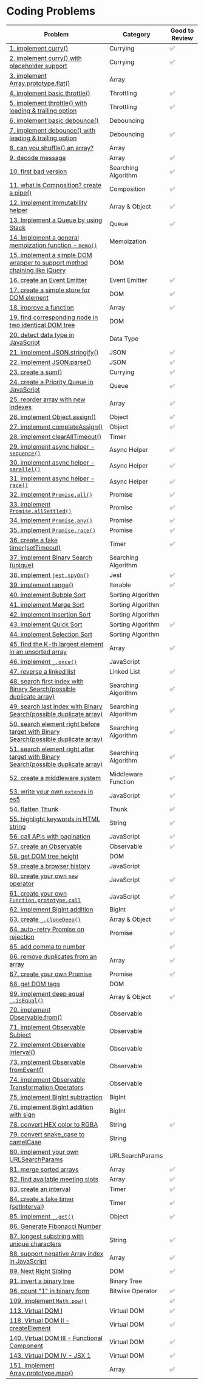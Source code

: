 # Coding Problems

| Problem                                                                                                                                                            | Category            | Good to Review |
| ------------------------------------------------------------------------------------------------------------------------------------------------------------------ | ------------------- | -------------- |
| [1. implement curry()](1.implement-curry.md)                                                                                                                       | Currying            | ✅             |
| [2. implement curry() with placeholder support](2.implement-curry-with-placeholder-support.md)                                                                     | Currying            | ✅             |
| [3. implement Array.prototype.flat()](3.implement-Array.prototype.flat.md)                                                                                         | Array               |                |
| [4. implement basic throttle()](4.implement-basic-throttle.md)                                                                                                     | Throttling          | ✅             |
| [5. implement throttle() with leading & trailing option](5.implement-throttle-with-leading-and-trailing-option.md)                                                 | Throttling          | ✅             |
| [6. implement basic debounce()](6.implement-basic-debounce.md)                                                                                                     | Debouncing          |                |
| [7. implement debounce() with leading & trailing option](7.implement-debounce-with-leading-and-trailing-option.md)                                                 | Debouncing          | ✅             |
| [8. can you shuffle() an array?](8.can-you-shuffle-an-array.md)                                                                                                    | Array               |                |
| [9. decode message](9.decode-message.md)                                                                                                                           | Array               | ✅             |
| [10. first bad version](10.first-bad-version.md)                                                                                                                   | Searching Algorithm | ✅             |
| [11. what is Composition? create a pipe()](11.what-is-Composition-create-a-pipe.md)                                                                                | Composition         | ✅             |
| [12. implement Immutability helper](12.implement-Immutability-helper.md)                                                                                           | Array & Object      | ✅             |
| [13. Implement a Queue by using Stack](13.Implement-a-Queue-by-using-Stack.md)                                                                                     | Queue               | ✅             |
| [14. Implement a general memoization function - `memo()`](14.Implement-a-general-memoization-function.md)                                                          | Memoization         |                |
| [15. implement a simple DOM wrapper to support method chaining like jQuery](15.implement-a-simple-DOM-wrapper-to-support-method-chaining-like-jQuery.md)           | DOM                 |                |
| [16. create an Event Emitter](16.create-an-Event-Emitter.md)                                                                                                       | Event Emitter       | ✅             |
| [17. create a simple store for DOM element](17.create-a-simple-store-for-DOM-element.md)                                                                           | DOM                 | ✅             |
| [18. improve a function](18.improve-a-function.md)                                                                                                                 | Array               | ✅             |
| [19. find corresponding node in two identical DOM tree](19.find-corresponding-node-in-two-identical-DOM-tree.md)                                                   | DOM                 |                |
| [20. detect data type in JavaScript](20.detect-data-type-in-JavaScript.md)                                                                                         | Data Type           |                |
| [21. implement JSON.stringify()](21.implement-JSON-stringify.md)                                                                                                   | JSON                | ✅             |
| [22. implement JSON.parse()](22.implement-JSON-parse.md)                                                                                                           | JSON                | ✅             |
| [23. create a sum()](23.create-a-sum.md)                                                                                                                           | Currying            | ✅             |
| [24. create a Priority Queue in JavaScript](24.create-a-Priority-Queue-in-JavaScript.md)                                                                           | Queue               | ✅             |
| [25. reorder array with new indexes](25.reorder-array-with-new-indexes.md)                                                                                         | Array               | ✅             |
| [26. implement Object.assign()](26.implement-Object-assign.md)                                                                                                     | Object              | ✅             |
| [27. implement completeAssign()](27.implement-completeAssign.md)                                                                                                   | Object              | ✅             |
| [28. implement clearAllTimeout()](28.implement-clearAllTimeout.md)                                                                                                 | Timer               |                |
| [29. implement async helper - `sequence()`](29.implement-async-helper-sequence.md)                                                                                 | Async Helper        | ✅             |
| [30. implement async helper - `parallel()`](30.implement-async-helper-parallel.md)                                                                                 | Async Helper        | ✅             |
| [31. implement async helper - `race()`](31.implement-async-helper-race.md)                                                                                         | Async Helper        | ✅             |
| [32. implement `Promise.all()`](32.implement-Promise.all.md)                                                                                                       | Promise             | ✅             |
| [33. implement `Promise.allSettled()`](33.implement-Promise.allSettled.md)                                                                                         | Promise             | ✅             |
| [34. implement `Promise.any()`](34.implement-Promise.any.md)                                                                                                       | Promise             | ✅             |
| [35. implement `Promise.race()`](35.implement-Promise.race.md)                                                                                                     | Promise             | ✅             |
| [36. create a fake timer(setTimeout)](36.create-a-fake-timer-setTimeout.md)                                                                                        | Timer               | ✅             |
| [37. implement Binary Search (unique)](37.implement-Binary-Search-unique.md)                                                                                       | Searching Algorithm |                |
| [38. implement `jest.spyOn()`](38.implement-jest.spyOn.md)                                                                                                         | Jest                | ✅             |
| [39. implement range()](39.implement-range.md)                                                                                                                     | Iterable            | ✅             |
| [40. implement Bubble Sort](40.implement-Bubble-Sort.md)                                                                                                           | Sorting Algorithm   |                |
| [41. implement Merge Sort](41.implement-Merge-Sort.md)                                                                                                             | Sorting Algorithm   |                |
| [42. implement Insertion Sort](42.implement-Insertion-Sort.md)                                                                                                     | Sorting Algorithm   |                |
| [43. implement Quick Sort](43.implement-Quick-Sort.md)                                                                                                             | Sorting Algorithm   | ✅             |
| [44. implement Selection Sort](44.implement-Selection-Sort.md)                                                                                                     | Sorting Algorithm   |                |
| [45. find the K-th largest element in an unsorted array](45.find-the-K-th-largest-element-in-an-unsorted-array.md)                                                 | Array               | ✅             |
| [46. implement `_.once()`](46.implement-once.md)                                                                                                                   | JavaScript          |                |
| [47. reverse a linked list](47.reverse-a-linked-list.md)                                                                                                           | Linked List         | ✅             |
| [48. search first index with Binary Search(possible duplicate array)](48.search-first-index-with-Binary-Search-duplicate-array.md)                                 | Searching Algorithm | ✅             |
| [49. search last index with Binary Search(possible duplicate array)](49.search-last-index-with-Binary-Search-duplicate-array.md)                                   | Searching Algorithm | ✅             |
| [50. search element right before target with Binary Search(possible duplicate array)](50.search-element-right-before-target-with-Binary-Search-duplicate-array.md) | Searching Algorithm | ✅             |
| [51. search element right after target with Binary Search(possible duplicate array)](51.search-element-right-after-target-with-Binary-Search-duplicate-array.md)   | Searching Algorithm | ✅             |
| [52. create a middleware system](52.create-a-middleware-system.md)                                                                                                 | Middleware Function | ✅             |
| [53. write your own `extends` in es5](53.write-your-own-extends-in-es5.md)                                                                                         | JavaScript          | ✅             |
| [54. flatten Thunk](54.flatten-Thunk.md)                                                                                                                           | Thunk               | ✅             |
| [55. highlight keywords in HTML string](55.highlight-keywords-in-HTML-string.md)                                                                                   | String              | ✅             |
| [56. call APIs with pagination](56.call-APIs-with-pagination.md)                                                                                                   | JavaScript          | ✅             |
| [57. create an Observable](57.create-an-Observable.md)                                                                                                             | Observable          | ✅             |
| [58. get DOM tree height](58.get-DOM-tree-height.md)                                                                                                               | DOM                 |                |
| [59. create a browser history](59.create-a-browser-history.md)                                                                                                     | JavaScript          |                |
| [60. create your own `new` operator](60.create-your-own-new-operator.md)                                                                                           | JavaScript          | ✅             |
| [61. create your own `Function.prototype.call`](61.create-your-own-Function.prototype.call.md)                                                                     | JavaScript          | ✅             |
| [62. implement BigInt addition](62.implement-BigInt-addition.md)                                                                                                   | BigInt              | ✅             |
| [63. create `_.cloneDeep()`](63.create-cloneDeep.md)                                                                                                               | Array & Object      | ✅             |
| [64. auto-retry Promise on rejection](64.auto-retry-Promise-on-rejection.md)                                                                                       | Promise             | ✅             |
| [65. add comma to number](65.add-comma-to-number.md)                                                                                                               |                     | ✅             |
| [66. remove duplicates from an array](66.remove-duplicates-from-an-array.md)                                                                                       | Array               | ✅             |
| [67. create your own Promise](67.create-your-own-Promise.md)                                                                                                       | Promise             | ✅             |
| [68. get DOM tags](68.get-DOM-tags.md)                                                                                                                             | DOM                 |                |
| [69. implement deep equal `_.isEqual()`](69.implement-deep-equal-isEqual.md)                                                                                       | Array & Object      | ✅             |
| [70. implement Observable.from()](70.implement-Observable-from.md)                                                                                                 | Observable          |                |
| [71. implement Observable Subject](71.implement-Observable-Subject.md)                                                                                             | Observable          |                |
| [72. implement Observable interval()](72.implement-Observable-interval.md)                                                                                         | Observable          |                |
| [73. implement Observable fromEvent()](73.implement-Observable-fromEvent.md)                                                                                       | Observable          |                |
| [74. implement Observable Transformation Operators](74.implement-Observable-Transformation-Operators.md)                                                           | Observable          |                |
| [75. implement BigInt subtraction](75.implement-BigInt-subtraction.md)                                                                                             | BigInt              |                |
| [76. implement BigInt addition with sign](76.implement-BigInt-addition-with-sign.md)                                                                               | BigInt              |                |
| [78. convert HEX color to RGBA](78.convert-HEX-color-to-RGBA.md)                                                                                                   | String              | ✅             |
| [79. convert snake_case to camelCase](79.convert-snake_case-to-camelCase.md)                                                                                       | String              |                |
| [80. implement your own URLSearchParams](80.implement-your-own-URLSearchParams.md)                                                                                 | URLSearchParams     |                |
| [81. merge sorted arrays](81.merge-sorted-arrays.md)                                                                                                               | Array               | ✅             |
| [82. find available meeting slots](82.find-available-meeting-slots.md)                                                                                             | Array               | ✅             |
| [83. create an interval](83.create-an-interval.md)                                                                                                                 | Timer               | ✅             |
| [84. create a fake timer (setInterval)](84.create-a-fake-timer-setInterval.md)                                                                                     | Timer               | ✅             |
| [85. implement `_.get()`](85.implement-lodash-get.md)                                                                                                              | Object              | ✅             |
| [86. Generate Fibonacci Number](86.Generate-Fibonacci-Number.md)                                                                                                   |                     |                |
| [87. longest substring with unique characters](87.longest-substring-with-unique-characters.md)                                                                     | String              | ✅             |
| [88. support negative Array index in JavaScript](88.support-negative-Array-index-in-JavaScript.md)                                                                 | Array               | ✅             |
| [89. Next Right Sibling](89.Next-Right-Sibling.md)                                                                                                                 | DOM                 | ✅             |
| [91. invert a binary tree](91.invert-a-binary-tree.md)                                                                                                             | Binary Tree         |                |
| [96. count "1" in binary form](96.count-1-in-binary-form.md)                                                                                                       | Bitwise Operator    | ✅             |
| [109. implement `Math.pow()`](109.implement-Math-pow.md)                                                                                                           |                     | ✅             |
| [113. Virtual DOM I](113.Virtual-DOM-I.md)                                                                                                                         | Virtual DOM         | ✅             |
| [118. Virtual DOM II - createElement](118.Virtual-DOM-II-createElement.md)                                                                                         | Virtual DOM         | ✅             |
| [140. Virtual DOM III - Functional Component](140.Virtual-DOM-III-Functional-Component.md)                                                                         | Virtual DOM         | ✅             |
| [143. Virtual DOM IV - JSX 1](143.Virtual-DOM-IV-JSX-1.md)                                                                                                         | Virtual DOM         | ✅             |
| [151. implement Array.prototype.map()](151.implement-Array-prototype-map.md)                                                                                       | Array               | ✅             |
